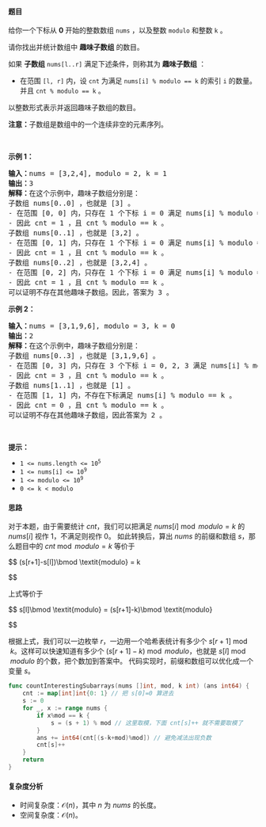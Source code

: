 #### 题目

<p>给你一个下标从 <strong>0</strong> 开始的整数数组 <code>nums</code> ，以及整数 <code>modulo</code> 和整数 <code>k</code> 。</p>

<p>请你找出并统计数组中 <strong>趣味子数组</strong> 的数目。</p>

<p>如果 <strong>子数组</strong> <code>nums[l..r]</code> 满足下述条件，则称其为 <strong>趣味子数组</strong> ：</p>

<ul>
	<li>在范围 <code>[l, r]</code> 内，设 <code>cnt</code> 为满足 <code>nums[i] % modulo == k</code> 的索引 <code>i</code> 的数量。并且 <code>cnt % modulo == k</code> 。</li>
</ul>

<p>以整数形式表示并返回趣味子数组的数目。<em> </em></p>

<p><span><strong>注意：</strong>子数组是数组中的一个连续非空的元素序列。</span></p>

<p> </p>

<p><strong class="example">示例 1：</strong></p>

<pre><strong>输入：</strong>nums = [3,2,4], modulo = 2, k = 1
<strong>输出：</strong>3
<strong>解释：</strong>在这个示例中，趣味子数组分别是： 
子数组 nums[0..0] ，也就是 [3] 。 
- 在范围 [0, 0] 内，只存在 1 个下标 i = 0 满足 nums[i] % modulo == k 。
- 因此 cnt = 1 ，且 cnt % modulo == k 。
子数组 nums[0..1] ，也就是 [3,2] 。
- 在范围 [0, 1] 内，只存在 1 个下标 i = 0 满足 nums[i] % modulo == k 。
- 因此 cnt = 1 ，且 cnt % modulo == k 。
子数组 nums[0..2] ，也就是 [3,2,4] 。
- 在范围 [0, 2] 内，只存在 1 个下标 i = 0 满足 nums[i] % modulo == k 。
- 因此 cnt = 1 ，且 cnt % modulo == k 。
可以证明不存在其他趣味子数组。因此，答案为 3 。</pre>

<p><strong class="example">示例 2：</strong></p>

<pre><strong>输入：</strong>nums = [3,1,9,6], modulo = 3, k = 0
<strong>输出：</strong>2
<strong>解释：</strong>在这个示例中，趣味子数组分别是： 
子数组 nums[0..3] ，也就是 [3,1,9,6] 。
- 在范围 [0, 3] 内，只存在 3 个下标 i = 0, 2, 3 满足 nums[i] % modulo == k 。
- 因此 cnt = 3 ，且 cnt % modulo == k 。
子数组 nums[1..1] ，也就是 [1] 。
- 在范围 [1, 1] 内，不存在下标满足 nums[i] % modulo == k 。
- 因此 cnt = 0 ，且 cnt % modulo == k 。
可以证明不存在其他趣味子数组，因此答案为 2 。</pre>

<p> </p>

<p><strong>提示：</strong></p>

<ul>
	<li><code>1 <= nums.length <= 10<sup>5 </sup></code></li>
	<li><code>1 <= nums[i] <= 10<sup>9</sup></code></li>
	<li><code>1 <= modulo <= 10<sup>9</sup></code></li>
	<li><code>0 <= k < modulo</code></li>
</ul>

#### 思路

对于本题，由于需要统计 $\textit{cnt}$，我们可以把满足 $\textit{nums}[i]\bmod \textit{modulo} = k$ 的 $\textit{nums}[i]$ 视作 $1$，不满足则视作 $0$。
如此转换后，算出 $\textit{nums}$ 的前缀和数组 $s$，那么题目中的 $\textit{cnt}\bmod \textit{modulo} = k$ 等价于

$$
(s[r+1]-s[l])\bmod \textit{modulo} = k

$$

上式等价于

$$
s[l]\bmod \textit{modulo} = (s[r+1]-k)\bmod \textit{modulo}

$$

根据上式，我们可以一边枚举 $r$，一边用一个哈希表统计有多少个 $s[r+1]\bmod k$。这样可以快速知道有多少个 $(s[r+1]-k)\bmod \textit{modulo}$，也就是 $s[l]\bmod \textit{modulo}$ 的个数，把个数加到答案中。
代码实现时，前缀和数组可以优化成一个变量 $s$。

```go
func countInterestingSubarrays(nums []int, mod, k int) (ans int64) {
	cnt := map[int]int{0: 1} // 把 s[0]=0 算进去
	s := 0
	for _, x := range nums {
		if x%mod == k {
			s = (s + 1) % mod // 这里取模，下面 cnt[s]++ 就不需要取模了
		}
		ans += int64(cnt[(s-k+mod)%mod]) // 避免减法出现负数
		cnt[s]++
	}
	return
}
```

#### 复杂度分析

- 时间复杂度：$\mathcal{O}(n)$，其中 $n$ 为 $\textit{nums}$ 的长度。
- 空间复杂度：$\mathcal{O}(n)$。
